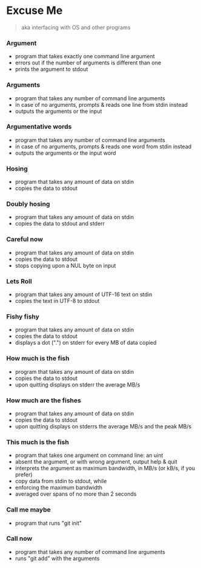 # Excuse Me
> aka interfacing with OS and other programs

### Argument
- program that takes exactly one command line argument
- errors out if the number of arguments is different than one
- prints the argument to stdout

### Arguments
- program that takes any number of command line arguments
- in case of no arguments, prompts & reads one line from stdin instead
- outputs the arguments or the input

### Argumentative words
- program that takes any number of command line arguments
- in case of no arguments, prompts & reads one word from stdin instead
- outputs the arguments or the input word

### Hosing
- program that takes any amount of data on stdin
- copies the data to stdout

### Doubly hosing
- program that takes any amount of data on stdin
- copies the data to stdout and stderr

### Careful now
- program that takes any amount of data on stdin
- copies the data to stdout
- stops copying upon a NUL byte on input

### Lets Roll
- program that takes any amount of UTF-16 text on stdin
- copies the text in UTF-8 to stdout

### Fishy fishy
- program that takes any amount of data on stdin
- copies the data to stdout
- displays a dot (".") on stderr for every MB of data copied

### How much is the fish
- program that takes any amount of data on stdin
- copies the data to stdout
- upon quitting displays on stderr the average MB/s

### How much are the fishes
- program that takes any amount of data on stdin
- copies the data to stdout
- upon quitting displays on stderrs the average MB/s and the peak MB/s

### This much is the fish
- program that takes one argument on command line: an uint
- absent the argument, or with wrong argument, output help & quit
- interprets the argument as maximum bandwidth, in MB/s (or kB/s, if you prefer)
- copy data from stdin to stdout, while
- enforcing the maximum bandwidth
- averaged over spans of no more than 2 seconds

### Call me maybe
- program that runs "git init"

### Call now
- program that takes any number of command line arguments
- runs "git add" with the arguments
